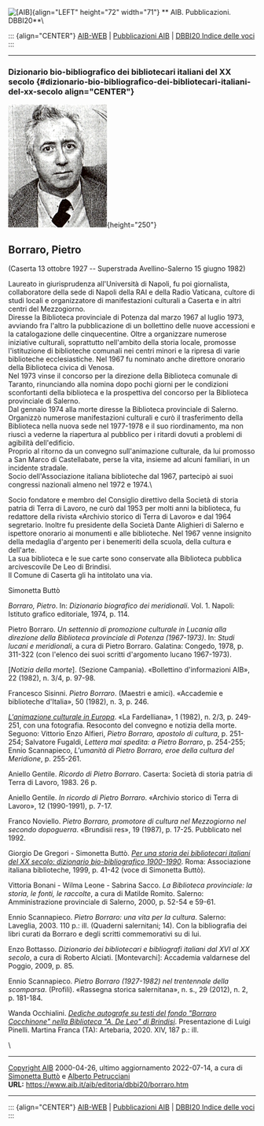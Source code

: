 ![\[AIB\]](/aib/wi/aibv72.gif){align="LEFT" height="72" width="71"}
** AIB. Pubblicazioni. DBBI20**\

::: {align="CENTER"}
[AIB-WEB](/) \| [Pubblicazioni AIB](/pubblicazioni/) \| [DBBI20 Indice
delle voci](dbbi20.htm)
:::

------------------------------------------------------------------------

### Dizionario bio-bibliografico dei bibliotecari italiani del XX secolo {#dizionario-bio-bibliografico-dei-bibliotecari-italiani-del-xx-secolo align="CENTER"}

![\[Ritratto\]](borraro.jpg){height="250"}

## Borraro, Pietro

(Caserta 13 ottobre 1927 -- Superstrada Avellino-Salerno 15 giugno 1982)

Laureato in giurisprudenza all\'Università di Napoli, fu poi
giornalista, collaboratore della sede di Napoli della RAI e della Radio
Vaticana, cultore di studi locali e organizzatore di manifestazioni
culturali a Caserta e in altri centri del Mezzogiorno.\
Diresse la Biblioteca provinciale di Potenza dal marzo 1967 al luglio
1973, avviando fra l\'altro la pubblicazione di un bollettino delle
nuove accessioni e la catalogazione delle cinquecentine. Oltre a
organizzare numerose iniziative culturali, soprattutto nell\'ambito
della storia locale, promosse l\'istituzione di biblioteche comunali nei
centri minori e la ripresa di varie biblioteche ecclesiastiche. Nel 1967
fu nominato anche direttore onorario della Biblioteca civica di Venosa.\
Nel 1973 vinse il concorso per la direzione della Biblioteca comunale di
Taranto, rinunciando alla nomina dopo pochi giorni per le condizioni
sconfortanti della biblioteca e la prospettiva del concorso per la
Biblioteca provinciale di Salerno.\
Dal gennaio 1974 alla morte diresse la Biblioteca provinciale di
Salerno. Organizzò numerose manifestazioni culturali e curò il
trasferimento della Biblioteca nella nuova sede nel 1977-1978 e il suo
riordinamento, ma non riuscì a vederne la riapertura al pubblico per i
ritardi dovuti a problemi di agibilità dell\'edificio.\
Proprio al ritorno da un convegno sull\'animazione culturale, da lui
promosso a San Marco di Castellabate, perse la vita, insieme ad alcuni
familiari, in un incidente stradale.\
Socio dell\'Associazione italiana biblioteche dal 1967, partecipò ai
suoi congressi nazionali almeno nel 1972 e 1974.\

Socio fondatore e membro del Consiglio direttivo della Società di storia
patria di Terra di Lavoro, ne curò dal 1953 per molti anni la
biblioteca, fu redattore della rivista «Archivio storico di Terra di
Lavoro» e dal 1964 segretario. Inoltre fu presidente della Società Dante
Alighieri di Salerno e ispettore onorario ai monumenti e alle
biblioteche. Nel 1967 venne insignito della medaglia d\'argento per i
benemeriti della scuola, della cultura e dell\'arte.\
La sua biblioteca e le sue carte sono conservate alla Biblioteca
pubblica arcivescovile De Leo di Brindisi.\
Il Comune di Caserta gli ha intitolato una via.

Simonetta Buttò

*Borraro, Pietro*. In: *Dizionario biografico dei meridionali*. Vol. 1.
Napoli: Istituto grafico editoriale, 1974, p. 114.

Pietro Borraro. *Un settennio di promozione culturale in Lucania alla
direzione della Biblioteca provinciale di Potenza (1967-1973)*. In:
*Studi lucani e meridionali*, a cura di Pietro Borraro. Galatina:
Congedo, 1978, p. 311-322 (con l\'elenco dei suoi scritti d\'argomento
lucano 1967-1973).

\[*Notizia della morte*\]. (Sezione Campania). «Bollettino
d\'informazioni AIB», 22 (1982), n. 3/4, p. 97-98.

Francesco Sisinni. *Pietro Borraro*. (Maestri e amici). «Accademie e
biblioteche d\'Italia», 50 (1982), n. 3, p. 246.

*[L\'animazione culturale in
Europa](http://www.trapaninostra.it/libri/Biblioteca_Fardelliana/La_Fardelliana_1982_n_2-3/La_Fardelliana_1982_n_2-3-24.pdf)*.
«La Fardelliana», 1 (1982), n. 2/3, p. 249-251, con una fotografia.
Resoconto del convegno e notizia della morte. Seguono: Vittorio Enzo
Alfieri, *Pietro Borraro, apostolo di cultura*, p. 251-254; Salvatore
Fugaldi, *Lettera mai spedita: a Pietro Borraro*, p. 254-255; Ennio
Scannapieco, *L\'umanità di Pietro Borraro, eroe della cultura del
Meridione*, p. 255-261.

Aniello Gentile. *Ricordo di Pietro Borraro*. Caserta: Società di storia
patria di Terra di Lavoro, 1983. 26 p.

Aniello Gentile. *In ricordo di Pietro Borraro*. «Archivio storico di
Terra di Lavoro», 12 (1990-1991), p. 7-17.

Franco Noviello. *Pietro Borraro, promotore di cultura nel Mezzogiorno
nel secondo dopoguerra*. «Brundisii res», 19 (1987), p. 17-25.
Pubblicato nel 1992.

Giorgio De Gregori - Simonetta Buttò. [*Per una storia dei bibliotecari
italiani del XX secolo: dizionario bio-bibliografico
1900-1990*](/aib/editoria/pub065.htm). Roma: Associazione italiana
biblioteche, 1999, p. 41-42 (voce di Simonetta Buttò).

Vittoria Bonani - Wilma Leone - Sabrina Sacco. *La Biblioteca
provinciale: la storia, le fonti, le raccolte*, a cura di Matilde
Romito. Salerno: Amministrazione provinciale di Salerno, 2000, p. 52-54
e 59-61.

Ennio Scannapieco. *Pietro Borraro: una vita per la cultura*. Salerno:
Laveglia, 2003. 110 p.: ill. (Quaderni salernitani; 14). Con la
bibliografia dei libri curati da Borraro e degli scritti commemorativi
su di lui.

Enzo Bottasso. *Dizionario dei bibliotecari e bibliografi italiani dal
XVI al XX secolo*, a cura di Roberto Alciati. \[Montevarchi\]: Accademia
valdarnese del Poggio, 2009, p. 85.

Ennio Scannapieco. *Pietro Borraro (1927-1982) nel trentennale della
scomparsa*. (Profili). «Rassegna storica salernitana», n. s., 29 (2012),
n. 2, p. 181-184.

Wanda Occhialini. *[Dediche autografe su testi del fondo \"Borraro
Cocchinone\" nella Biblioteca \"A. De Leo\" di
Brindisi](https://www.academia.edu/42664657/Dediche_autografe_su_testi_del_fondo_Borraro_Cocchinone_nella_Biblioteca_A_De_Leo_di_Brindisi_)*.
Presentazione di Luigi Pinelli. Martina Franca (TA): Artebaria, 2020.
XIV, 187 p.: ill.

\

------------------------------------------------------------------------

[Copyright AIB](/su-questo-sito/dichiarazione-di-copyright-aib-web/)
2000-04-26, ultimo aggiornamento 2022-07-14, a cura di [Simonetta
Buttò](/aib/redazione3.htm) e [Alberto
Petrucciani](/su-questo-sito/redazione-aib-web/)\
**URL:** https://www.aib.it/aib/editoria/dbbi20/borraro.htm

------------------------------------------------------------------------

::: {align="CENTER"}
[AIB-WEB](/) \| [Pubblicazioni AIB](/pubblicazioni/) \| [DBBI20 Indice
delle voci](dbbi20.htm)
:::
